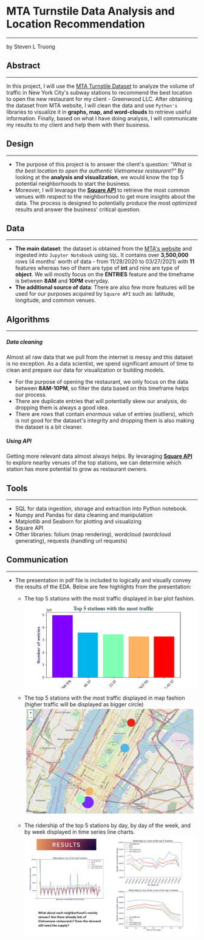 # MTA Turnstile Data Analysis and Location Recommendation
---
by Steven L Truong
## Abstract
---
In this project, I will use the [MTA Turnstile Dataset](http://web.mta.info/developers/turnstile.html) to analyze the volume of traffic in New York City's subway stations to recommend the best location to open the new restaurant for my client - Greenwood LLC. After obtaining the dataset from MTA website, I will clean the data and use `Python's` libraries to visualize it in **graphs, map, and word-clouds** to retrieve useful information. Finally, based on what I have doing analysis, I will communicate my results to my client and help them with their business.  

## Design
---
- The purpose of this project is to answer the client's question: *"What is the best location to open the authentic Vietnamese restaurant?"* By looking at the **analysis and visualization**, we would know the top 5 potential neighborhoods to start the business. 
- Moreover, I will levarage the [**Square API**](https://developer.foursquare.com/docs/api-reference/venues/explore/) to retrieve the most common venues with respect to the neighborhood to get more insights about the data. The process is designed to potentially produce the most optimized results and answer the business' critical question.

## Data
---
- **The main dataset**: the dataset is obtained from the [MTA's website](http://web.mta.info/developers/turnstile.html) and ingested into `Jupyter Notebook` using `SQL`. It contains over **3,500,000** rows (4 months' worth of data - from 11/28/2020 to 03/27/2021) with **11** features whereas two of them are type of **int** and nine are type of **object**. We will mostly focus on the **ENTRIES** feature and the timeframe is between **8AM** and **10PM** everyday. 
- **The additional source of data**: There are also few more features will be used for our purposes acquired by `Square API` such as: latitude, longitude, and common venues.

## Algorithms
---
##### Data cleaning
Almost all raw data that we pull from the internet is messy and this dataset is no exception. As a data scientist, we spend significant amount of time to clean and prepare our data for visualization or building models.
- For the purpose of opening the restaurant, we only focus on the data between **8AM-10PM**, so filter the data based on this timeframe helps our process.
- There are duplicate entries that will potentially skew our analysis, do dropping them is always a good idea.
- There are rows that contain *enormous* value of entries (outliers), which is not good for the dataset's integrity and dropping them is also making the dataset is a bit cleaner.

##### Using API
Getting more relevant data almost always helps. By levaraging [**Square API**](https://developer.foursquare.com/docs/api-reference/venues/explore/) to explore nearby venues of the top stations, we can determine which station has more potential to grow as restaurant owners.

## Tools
---
- SQL for data ingestion, storage and extraction into Python notebook.
- Numpy and Pandas for data cleaning and manipulation
- Matplotlib and Seaborn for plotting and visualizing
- Square API
- Other libraries: folium (map rendering), wordcloud (wordcloud generating), requests (handling url requests)


## Communication
---
- The presentation in pdf file is included to logically and visually convey the results of the EDA. Below are few highlights from the presentation:
    - The top 5 stations with the most traffic displayed in bar plot fashion.
![](https://github.com/luongtruong77/EDA-project/blob/main/figures/top_5_barchart.png?raw=true)

    - The top 5 stations with the most traffic displayed in map fashion (higher traffic will be displayed as bigger circle)
![](https://github.com/luongtruong77/EDA-project/blob/main/figures/top_5_map.png?raw=true)

    - The ridership of the top 5 stations by day, by day of the week, and by week displayed in time series line charts.
![](https://github.com/luongtruong77/EDA-project/blob/main/figures/results_page7.png?raw=true)

